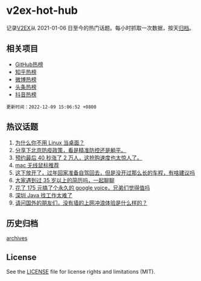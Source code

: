 # v2ex-hot-hub

 记录[V2EX](https://www.v2ex.com/)从 2021-01-06 日至今的热门话题。每小时抓取一次数据，按天[归档](archives)。
 
 ## 相关项目

- [GitHub热榜](https://github.com/lonnyzhang423/github-hot-hub)
- [知乎热榜](https://github.com/lonnyzhang423/zhihu-hot-hub)
- [微博热榜](https://github.com/lonnyzhang423/weibo-hot-hub)
- [头条热榜](https://github.com/lonnyzhang423/toutiao-hot-hub)
- [抖音热榜](https://github.com/lonnyzhang423/douyin-hot-hub)


 `更新时间：2022-12-09 15:06:52 +0800`

## 热议话题

1. [为什么你不用 Linux 当桌面？](https://www.v2ex.com/t/901241)
1. [分享下北京防疫政策，看是精准防控还是躺平。](https://www.v2ex.com/t/901226)
1. [预约最后 40 秒涨了 2 万人，这抢购速度也太惊人了。](https://www.v2ex.com/t/901263)
1. [mac 无线鼠标推荐](https://www.v2ex.com/t/901238)
1. [这下放开了，过年回家准备自驾回去，但是没开过那么长的车程，有啥建议吗](https://www.v2ex.com/t/901261)
1. [大家遇到过 35 岁以上的简历吗，一起聊聊](https://www.v2ex.com/t/901210)
1. [花了 175 元搞了个永久的 google voice，兄弟们觉得值吗](https://www.v2ex.com/t/901109)
1. [深圳 Java 找工作太难了](https://www.v2ex.com/t/901169)
1. [请问国外的朋友们，没有墙的上网冲浪体验是什么样的？](https://www.v2ex.com/t/901189)

## 历史归档

[archives](archives)

## License

See the [LICENSE](LICENSE) file for license rights and limitations (MIT).

